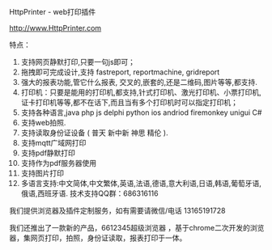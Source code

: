 HttpPrinter - web打印插件

http://www.HttpPrinter.com

特点：
1. 支持网页静默打印,只要一句js即可；
2. 拖拽即可完成设计,支持 fastreport, reportmachine, gridreport
3. 强大的报表功能,管它什么报表, 交叉的,嵌套的,还是二维码,图片等等,都支持.
4. 打印机：只要是能用的打印机,都支持,针式打印机、激光打印机、小票打印机,证卡打印机等等,都不在话下,而且当有多个打印机时可以指定打印机；
5. 支持各种语言,java php js delphi python ios andriod firemonkey unigui C#
6. 支持web拍照.
7. 支持读取身份证设备 ( 普天 新中新 神思 精伦 ).
8. 支持mqtt广域网打印
9. 支持pdf静默打印
10. 支持作为pdf服务器使用
11. 支持图片打印
12. 多语言支持:中文简体,中文繁体,英语,法语,德语,意大利语,日语,韩语,葡萄牙语,俄语,西班牙语.
技术支持QQ群：686316116

我们提供浏览器及插件定制服务，如有需要请微信/电话 13165191728

我们还推出了一款新的产品，6612345超级浏览器 ，基于chrome二次开发的浏览器，集网页打印，拍照，身份证读取，报表打印于一体。
